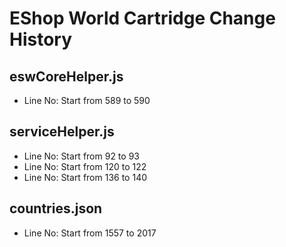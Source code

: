 # EShop World Cartridge Change History

## eswCoreHelper.js
- Line No: Start from 589 to 590

## serviceHelper.js
- Line No: Start from 92 to 93
- Line No: Start from 120 to 122
- Line No: Start from 136 to 140

## countries.json
- Line No: Start from 1557 to 2017
